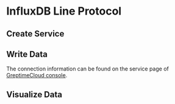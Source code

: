 # InfluxDB Line Protocol

<!--@include: @/db-cloud-shared/tutorials/monitor-host-metrics/overview.md-->

## Create Service

<!--@include: @/greptimecloud/getting-started/create-service.md-->

## Write Data

<!--@include: @/db-cloud-shared/tutorials/monitor-host-metrics/influxdb-demo.md-->

The connection information can be found on the service page of [GreptimeCloud console](https://console.greptime.cloud/service).

## Visualize Data

<!--@include: ./visualize-data.md-->
